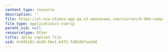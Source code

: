 ```yaml
---
content_type: resource
description: ''
file: https://ol-ocw-studio-app-qa.s3.amazonaws.com/courses/6-004-computation-structures-spring-2017/4cb95181de385be1b472fd02db7ea2dd_Ykep0YaxgYw.vtt
file_type: application/x-subrip
parent_uid: null
resourcetype: Other
title: 3play caption file
uid: 4cb95181-de38-5be1-b472-fd02db7ea2dd
---
```


